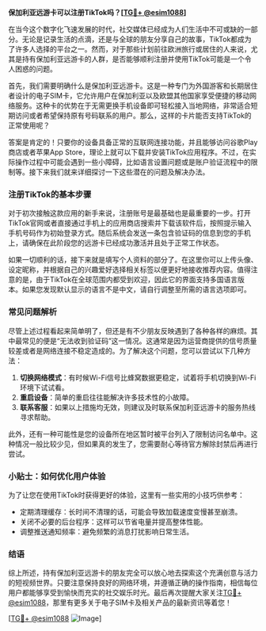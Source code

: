 **保加利亚远游卡可以注册TikTok吗？[[TG💪+ @esim1088](https://t.me/s/esim1088)]**

在当今这个数字化飞速发展的时代，社交媒体已经成为人们生活中不可或缺的一部分。无论是记录生活的点滴，还是与全球的朋友分享自己的故事，TikTok都成为了许多人选择的平台之一。然而，对于那些计划前往欧洲旅行或居住的人来说，尤其是持有保加利亚远游卡的人群，是否能够顺利注册并使用TikTok可能是一个令人困惑的问题。

首先，我们需要明确什么是保加利亚远游卡。这是一种专门为外国游客和长期居住者设计的电子SIM卡，它允许用户在保加利亚以及欧盟其他国家享受便捷的移动网络服务。这种卡的优势在于无需更换手机设备即可轻松接入当地网络，非常适合短期访问或者希望保持原有号码联系的用户。那么，这样的卡片能否支持TikTok的正常使用呢？

答案是肯定的！只要你的设备具备正常的互联网连接功能，并且能够访问谷歌Play商店或者苹果App Store，理论上就可以下载并安装TikTok应用程序。不过，在实际操作过程中可能会遇到一些小障碍，比如语言设置问题或是账户验证流程中的限制等。接下来我们就来详细探讨一下这些潜在的问题及解决办法。

### 注册TikTok的基本步骤

对于初次接触这款应用的新手来说，注册账号是最基础也是最重要的一步。打开TikTok官网或者直接通过手机上的应用商店搜索并下载该软件后，按照提示输入手机号码作为初始登录方式。随后系统会发送一条包含验证码的信息到您的手机上，请确保在此阶段您的远游卡已经成功激活并且处于正常工作状态。

如果一切顺利的话，接下来就是填写个人资料的部分了。在这里你可以上传头像、设定昵称，并根据自己的兴趣爱好选择相关标签以便更好地接收推荐内容。值得注意的是，由于TikTok在全球范围内都受到欢迎，因此它的界面支持多国语言版本。如果您发现默认显示的语言不是中文，请自行调整至所需的语言选项即可。

### 常见问题解析

尽管上述过程看起来简单明了，但还是有不少朋友反映遇到了各种各样的麻烦。其中最常见的便是“无法收到验证码”这一情况。这通常是因为运营商提供的信号质量较差或者是网络连接不稳定造成的。为了解决这个问题，您可以尝试以下几种方法：

1. **切换网络模式**：有时候Wi-Fi信号比蜂窝数据更稳定，试着将手机切换到Wi-Fi环境下试试看。
2. **重启设备**：简单的重启往往能解决许多技术性的小故障。
3. **联系客服**：如果以上措施均无效，则建议及时联系保加利亚远游卡的服务热线寻求帮助。

此外，还有一种可能性是您的设备所在地区暂时被平台列入了限制访问名单中。这种情况一般比较少见，但如果真的发生了，您需要耐心等待官方解除封禁后再进行尝试。

### 小贴士：如何优化用户体验

为了让您在使用TikTok时获得更好的体验，这里有一些实用的小技巧供参考：

- 定期清理缓存：长时间不清理的话，可能会导致加载速度变慢甚至崩溃。
- 关闭不必要的后台程序：这样可以节省电量并提高整体性能。
- 调整推送通知频率：避免频繁的消息打扰影响日常生活。

### 结语

综上所述，持有保加利亚远游卡的朋友完全可以放心地去探索这个充满创意与活力的短视频世界。只要注意保持良好的网络环境，并遵循正确的操作指南，相信每位用户都能够享受到愉快而充实的社交娱乐时光。最后再次提醒大家关注[TG💪+ @esim1088](https://t.me/s/esim1088)，那里有更多关于电子SIM卡及相关产品的最新资讯等着您！

[[TG💪+ @esim1088](https://t.me/s/esim1088) ![Image](https://i.postimg.cc/4NQfJmqS/Snipaste-2025-05-13-00-14-12.png)]
